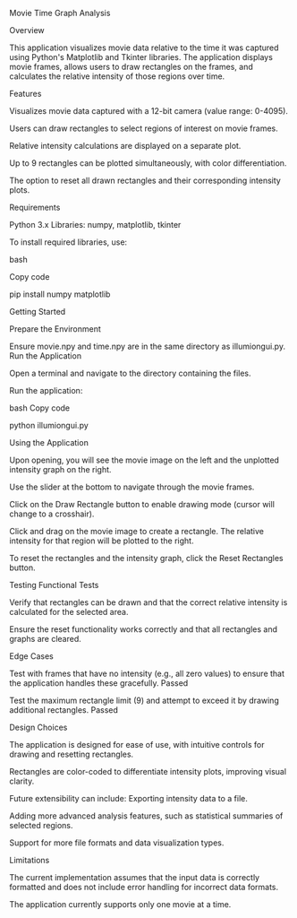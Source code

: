 Movie Time Graph Analysis




Overview


This application visualizes movie data relative to the time it was captured using Python's Matplotlib and Tkinter libraries. The application displays movie frames, allows users to draw rectangles on the frames, and calculates the relative intensity of those regions over time.

Features


Visualizes movie data captured with a 12-bit camera (value range: 0-4095).


Users can draw rectangles to select regions of interest on movie frames.

Relative intensity calculations are displayed on a separate plot.

Up to 9 rectangles can be plotted simultaneously, with color differentiation.

The option to reset all drawn rectangles and their corresponding intensity plots.

Requirements

Python 3.x
Libraries: numpy, matplotlib, tkinter

To install required libraries, use:

bash

Copy code


pip install numpy matplotlib


Getting Started

Prepare the Environment


Ensure movie.npy and time.npy are in the same directory as illumiongui.py.
Run the Application

Open a terminal and navigate to the directory containing the files.


Run the application:


bash
Copy code


python illumiongui.py


Using the Application

Upon opening, you will see the movie image on the left and the unplotted intensity graph on the right.


Use the slider at the bottom to navigate through the movie frames.


Click on the Draw Rectangle button to enable drawing mode (cursor will change to a crosshair).


Click and drag on the movie image to create a rectangle. The relative intensity for that region will be plotted to the right.


To reset the rectangles and the intensity graph, click the Reset Rectangles button.



Testing
Functional Tests

Verify that rectangles can be drawn and that the correct relative intensity is calculated for the selected area.


Ensure the reset functionality works correctly and that all rectangles and graphs are cleared.


Edge Cases


Test with frames that have no intensity (e.g., all zero values) to ensure that the application handles these gracefully. Passed


Test the maximum rectangle limit (9) and attempt to exceed it by drawing additional rectangles. Passed


Design Choices


The application is designed for ease of use, with intuitive controls for drawing and resetting rectangles.


Rectangles are color-coded to differentiate intensity plots, improving visual clarity.


Future extensibility can include:
Exporting intensity data to a file.


Adding more advanced analysis features, such as statistical summaries of selected regions.


Support for more file formats and data visualization types.


Limitations


The current implementation assumes that the input data is correctly formatted and does not include error handling for incorrect data formats.


The application currently supports only one movie at a time.

